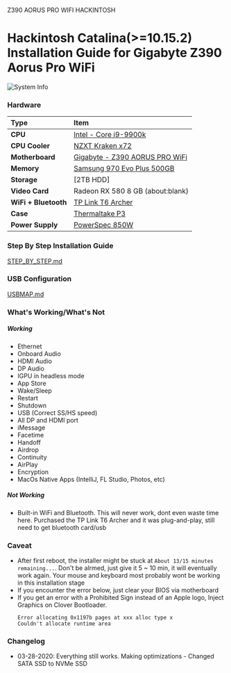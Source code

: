 Z390 AORUS PRO WIFI HACKINTOSH

# Hackintosh Catalina(>=10.15.2) Installation Guide for Gigabyte Z390 Aorus Pro WiFi

![System Info](images/system.png)

### Hardware

Type|Item
:----|:----
**CPU** |[Intel - Core i9-9900k](https://www.google.com/search?q=intel+i9+9900k&oq=intel+i9+9900k&aqs=chrome..69i57j0l7.6112j0j7&sourceid=chrome&ie=UTF-8)
**CPU Cooler** |[NZXT Kraken x72](https://www.google.com/search?sxsrf=ALeKk01rc9oG02qpaqgyVy4rSe-dM_xKDw%3A1585447671952&ei=9wKAXtTgOc3WtAaV6bOACQ&q=nzxt+kraken+x72&oq=nzxt+kra&gs_lcp=CgZwc3ktYWIQARgBMgQIIxAnMgUIABCRAjIFCAAQkQIyCggAEIMBEBQQhwIyBAgAEEMyBwgAEBQQhwIyBQgAEIMBMgIIADICCAAyAggAOgQIABBHULcTWNYuYIE8aANwA3gAgAG2CYgBxheSAQ0wLjEuNC0xLjIuMC4xmAEAoAEBqgEHZ3dzLXdpeg&sclient=psy-ab) 
**Motherboard** | [Gigabyte - Z390 AORUS PRO WiFi](https://shopee.com.my/product/18799831/1830724338)
**Memory** | [Samsung 970 Evo Plus 500GB](https://www.google.com/search?sxsrf=ALeKk03f5iS-k1aUfq2qOX5BZKaYIxdJ5A%3A1585447765138&ei=VQOAXr-DCNnRtAaN36_IAg&q=Samsung+970+Evo+Plus+500GB&oq=Samsung+970+Evo+Plus+500GB&gs_lcp=CgZwc3ktYWIQAzICCAAyAggAMgYIABAIEB4yBggAEAgQHjIGCAAQCBAeMgYIABAIEB4yBggAEAgQHjIGCAAQCBAeMgUIABDNAjIFCAAQzQI6BAgAEEc6BggAEAcQHjoICAAQCBAHEB5Q2LoBWIvoAWCc7QFoAHACeACAAfsIiAHwKJIBDTAuMi4xLjEuNi0xLjOYAQCgAQGqAQdnd3Mtd2l6&sclient=psy-ab&ved=0ahUKEwj_geeWzb7oAhXZKM0KHY3vCykQ4dUDCAs&uact=5)
**Storage** | [2TB HDD]
**Video Card** | Radeon RX 580 8 GB (about:blank)
**WiFi + Bluetooth** | [TP Link T6 Archer](https://www.google.com/search?sxsrf=ALeKk03myLcsAbUj3mdOLpnb2KmdhluryA%3A1585447944900&ei=CASAXvnDNpjStQbpnKLwBA&q=tp+link+t6+archerwifi+card&oq=tp+link+t6+archerwifi+card&gs_lcp=CgZwc3ktYWIQAzoECAAQRzoHCCMQsAIQJzoECAAQDToHCAAQFBCHAjoCCAA6BggAEAcQHjoICAAQCBAHEB46BQgAEM0COgQIIRAKUJQqWLVaYOdeaABwA3gAgAHTBYgB5x6SAQ0wLjMuNC4xLjIuMS4xmAEBoAEBqgEHZ3dzLXdpeg&sclient=psy-ab&ved=0ahUKEwj558Lszb7oAhUYac0KHWmOCE4Q4dUDCAs&uact=5)
**Case** | [Thermaltake P3](https://www.google.com/search?q=Thermaltake+P3&oq=Thermaltake+P3&aqs=chrome..69i57j35i39j0l6.627j0j9&sourceid=chrome&ie=UTF-8)
**Power Supply** | [PowerSpec 850W](https://www.google.com/search?sxsrf=ALeKk0305HFlW6lfHMq-_NQCmiUlt-oFOA%3A1585448044678&ei=bASAXqeIKdq3tAbjt6_wDA&q=powerspec+850w+rgb&oq=opwerspec+850+w&gs_lcp=CgZwc3ktYWIQAxgAUABYAGC0EWgAcAB4AIABAIgBAJIBAJgBAKoBB2d3cy13aXo&sclient=psy-ab)



### Step By Step Installation Guide

[STEP_BY_STEP.md](STEP_BY_STEP.md)

### USB Configuration

[USBMAP.md](USBMAP.md)

### What's Working/What's Not

##### Working
- Ethernet
- Onboard Audio
- HDMI Audio
- DP Audio
- IGPU in headless mode
- App Store
- Wake/Sleep
- Restart
- Shutdown
- USB (Correct SS/HS speed)
- All DP and HDMI port
- iMessage
- Facetime
- Handoff
- Airdrop
- Continuity
- AirPlay
- Encryption
- MacOs Native Apps (IntelliJ, FL Studio, Photos, etc)

##### Not Working
- Built-in WiFi and Bluetooth. This will never work, dont even waste time here. Purchased the TP Link T6 Archer and it was plug-and-play, still need to get bluetooth card/usb

### Caveat
- After first reboot, the installer might be stuck at `About 13/15 minutes remaining...`. Don't be alrmed, just give it 5 ~ 10 min, it will eventually work again. Your mouse and keyboard most probably wont be working in this installation stage
- If you encounter the error below, just clear your BIOS via motherboard
- If you get an error with a Prohibited Sign instead of an Apple logo, Inject Graphics on Clover Bootloader.
	```
	Error allocating 0x1197b pages at xxx alloc type x
	Couldn't allocate runtime area
	```


### Changelog

- 03-28-2020: Everything still works. Making optimizations - Changed SATA SSD to NVMe SSD 
